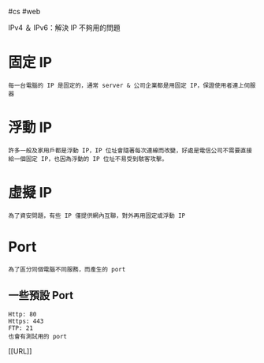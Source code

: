 #cs #web 

IPv4 ＆ IPv6：解決 IP 不夠用的問題

# 固定 IP
	每一台電腦的 IP 是固定的，通常 server & 公司企業都是用固定 IP，保證使用者連上伺服器

# 浮動 IP
	許多一般及家用戶都是浮動 IP，IP 位址會隨著每次連線而改變，好處是電信公司不需要直接給一個固定 IP，也因為浮動的 IP 位址不易受到駭客攻擊。
    
# 虛擬 IP
	為了資安問題，有些 IP 僅提供網內互聯，對外再用固定或浮動 IP
    
# Port
	為了區分同個電腦不同服務，而產生的 port

## 一些預設 Port
    Http: 80
    Https: 443
    FTP: 21
    也會有測試用的 port

[[URL]]